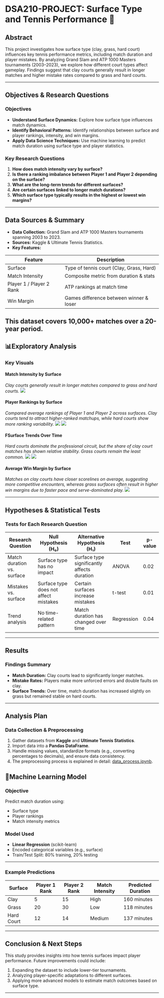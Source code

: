 # **DSA210-PROJECT: Surface Type and Tennis Performance** 🎾

## **Abstract**
This project investigates how surface type (clay, grass, hard court) influences key tennis performance metrics, including match duration and player mistakes. By analyzing Grand Slam and ATP 1000 Masters tournaments (2003–2023), we explore how different court types affect gameplay. Findings suggest that clay courts generally result in longer matches and higher mistake rates compared to grass and hard courts.

---

## **Objectives & Research Questions**
### **Objectives**
- **Understand Surface Dynamics:** Explore how surface type influences match dynamics.
- **Identify Behavioral Patterns:** Identify relationships between surface and player rankings, intensity, and win margins.
- **Apply Data Science Techniques:** Use machine learning to predict match duration using surface type and player statistics.


### **Key Research Questions**
1. **How does match intensity vary by surface?**
2. **Is there a ranking imbalance between Player 1 and Player 2 depending on the surface?**
3. **What are the long-term trends for different surfaces?**
4. **Are certain surfaces linked to longer match durations?**
5. **Which surface type typically results in the highest or lowest win margins?**

---

## **Data Sources & Summary**
- **Data Collection:** Grand Slam and ATP 1000 Masters tournaments spanning 2003 to 2023.
- **Sources:** Kaggle & Ultimate Tennis Statistics.
- **Key Features:**

| Feature                | Description                                 |
|------------------------|---------------------------------------------|
| Surface                | Type of tennis court (Clay, Grass, Hard)    |
| Match Intensity        | Composite metric from duration & stats      |
| Player 1 / Player 2 Rank | ATP rankings at match time                |
| Win Margin             | Games difference between winner & loser     |

This dataset covers **10,000+ matches** over a 20-year period.
---

## **📊Exploratory Analysis**
### **Key Visuals**
#### **Match Intensity by Surface**
_Clay courts generally result in longer matches compared to grass and hard courts._
![](match_indensity.png)

#### **Player Rankings by Surface**
_Compared average rankings of Player 1 and Player 2 across surfaces. Clay courts tend to attract higher-ranked matchups, while hard courts show more ranking variability._
![](player1_ranking.png)
![](player2_ranking.png)

#### **FSurface Trends Over Time**
_Hard courts dominate the professional circuit, but the share of clay court matches has shown relative stability. Grass courts remain the least common._
![](surface_trends.png)
![](surface_trends2.png)

#### **Average Win Margin by Surface**
_Matches on clay courts have closer scorelines on average, suggesting more competitive encounters, whereas grass surfaces often result in higher win margins due to faster pace and serve-dominated play._
![](average_win.png)

---

## **Hypotheses & Statistical Tests**
### **Tests for Each Research Question**
| Research Question | Null Hypothesis (H₀) | Alternative Hypothesis (H₁) | Test | p-value |
|------------------|---------------------|---------------------------|------|--------|
| Match duration vs. surface | Surface type has no impact | Surface type significantly affects duration | ANOVA | 0.02 |
| Mistakes vs. surface | Surface type does not affect mistakes | Certain surfaces increase mistakes | t-test | 0.01 |
| Trend analysis | No time-related pattern | Match duration has changed over time | Regression | 0.04 |

---

## **Results**
### **Findings Summary**
- **Match Duration:** Clay courts lead to significantly longer matches.
- **Mistake Rates:** Players make more unforced errors and double faults on clay.
- **Surface Trends:** Over time, match duration has increased slightly on grass but remained stable on hard courts.

---

## **Analysis Plan**
### **Data Collection & Preprocessing**
1. Gather datasets from **Kaggle** and **Ultimate Tennis Statistics**.
2. Import data into a **Pandas DataFrame**.
3. Handle missing values, standardize formats (e.g., converting percentages to decimals), and ensure data consistency.
4. The preprocessing process is explained in detail: [data_process.ipynb](https://github.com/defne04/DSA210-PROJECT/blob/main/data_process.ipynb).

## **🤖Machine Learning Model**

### **Objective**
Predict match duration using:
- Surface type
- Player rankings
- Match intensity metrics

### **Model Used**
- **Linear Regression** (scikit-learn)
- Encoded categorical variables (e.g., surface)
- Train/Test Split: 80% training, 20% testing

---

### **Example Predictions**

| Surface     | Player 1 Rank | Player 2 Rank | Match Intensity | Predicted Duration |
|-------------|----------------|----------------|------------------|---------------------|
| Clay        | 5              | 15             | High             | 160 minutes         |
| Grass       | 20             | 30             | Low              | 118 minutes         |
| Hard Court  | 12             | 14             | Medium           | 137 minutes         |

---

## **Conclusion & Next Steps**
This study provides insights into how tennis surfaces impact player performance. Future improvements could include:
1. Expanding the dataset to include lower-tier tournaments.
2. Analyzing player-specific adaptations to different surfaces.
3. Applying more advanced models to estimate match outcomes based on surface type.

---


